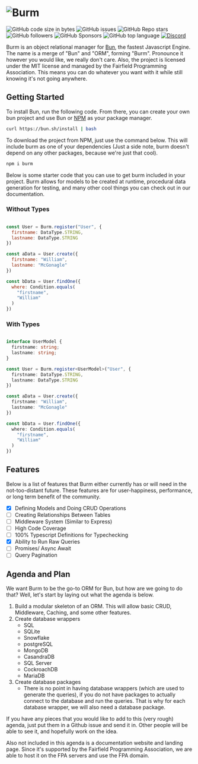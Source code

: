 # ![Burm](https://raw.githubusercontent.com/William-McGonagle/burm/master/.github/media/cover.svg)

![GitHub code size in bytes](https://img.shields.io/github/languages/code-size/william-mcgonagle/burm)
![GitHub issues](https://img.shields.io/github/issues/william-mcgonagle/burm)
![GitHub Repo stars](https://img.shields.io/github/stars/william-mcgonagle/burm?color=green)
![GitHub followers](https://img.shields.io/github/followers/william-mcgonagle?color=red)
![GitHub Sponsors](https://img.shields.io/github/sponsors/fairfield-programming?color=orange)
![GitHub top language](https://img.shields.io/github/languages/top/william-mcgonagle/burm?color=purple)
[![Discord](https://img.shields.io/discord/928056769983447090)](https://discord.gg/qtu2MXGhcf)

Burm is an object relational manager for [Bun](https://bun.sh/), the fastest Javascript Engine. The name is a merge of "Bun" and "ORM", forming "Burm". Pronounce it however you would like, we really don't care. Also, the project is licensed under the MIT license and managed by the Fairfield Programming Association. This means you can do whatever you want with it while still knowing it's not going anywhere.

## Getting Started

To install Bun, run the following code. From there, you can create your own bun project and use Bun or [NPM](https://npmjs.com/) as your package manager.

```bash
curl https://bun.sh/install | bash
```

To download the project from NPM, just use the command below. This will include burm as one of your dependencies (Just a side note, burm doesn't depend on any other packages, because we're just that cool).

```bash
npm i burm
```

Below is some starter code that you can use to get burm included in your project. Burm allows for models to be created at runtime, procedural data generation for testing, and many other cool things you can check out in our documentation.

### Without Types

```javascript

const User = Burm.register("User", {
  firstname: DataType.STRING,
  lastname: DataType.STRING
})

const aData = User.create({
  firstname: "William",
  lastname: "McGonagle"
})

const bData = User.findOne({
  where: Condition.equals(
    "firstname",
    "William"
  )
})

```

### With Types

```typescript

interface UserModel {
  firstname: string;
  lastname: string;
}

const User = Burm.register<UserModel>("User", {
  firstname: DataType.STRING,
  lastname: DataType.STRING
})

const aData = User.create({
  firstname: "William",
  lastname: "McGonagle"
})

const bData = User.findOne({
  where: Condition.equals(
    "firstname",
    "William"
  )
})

```

## Features

Below is a list of features that Burm either currently has or will need in the not-too-distant future. These features are for user-happiness, performance, or long term benefit of the community.

- [X] Defining Models and Doing CRUD Operations
- [ ] Creating Relationships Between Tables
- [ ] Middleware System (Similar to Express)
- [ ] High Code Coverage
- [ ] 100% Typescript Definitions for Typechecking
- [X] Ability to Run Raw Queries
- [ ] Promises/ Async Await
- [ ] Query Pagination

## Agenda and Plan

We want Burm to be the go-to ORM for Bun, but how are we going to do that? Well, let's start by laying out what the agenda is below.

1. Build a modular skeleton of an ORM. This will allow basic CRUD, Middleware, Caching, and some other features.
2. Create database wrappers
    - SQL
    - SQLite
    - Snowflake
    - postgreSQL
    - MongoDB
    - CasandraDB
    - SQL Server
    - CockroachDB
    - MariaDB
3. Create database packages
    - There is no point in having database wrappers (which are used to generate the queries), if you do not have packages to actually connect to the database and run the queries. That is why for each database wrapper, we will also need a database package.

If you have any pieces that you would like to add to this (very rough) agenda, just put them in a Github issue and send it in. Other people will be able to see it, and hopefully work on the idea.

Also not included in this agenda is a documentation website and landing page. Since it's supported by the Fairfield Programming Association, we are able to host it on the FPA servers and use the FPA domain.

